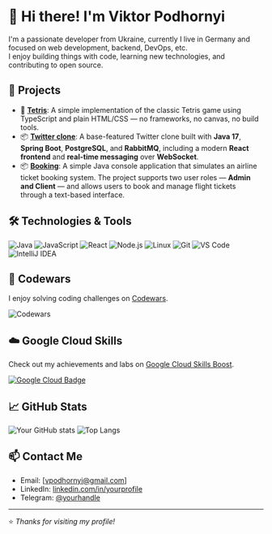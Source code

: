 # 👋 Hi there! I'm Viktor Podhornyi

I'm a passionate developer from Ukraine, currently I live in Germany and focused on web development, backend, DevOps, etc.  
I enjoy building things with code, learning new technologies, and contributing to open source.

## 🚀 Projects

- 🔧 [**Tetris**](https://github.com/vpodhornyi/TypescriptTetris): A simple implementation of the classic Tetris game using TypeScript and plain HTML/CSS — no frameworks, no canvas, no build tools.
- 📦 [**Twitter clone**](https://github.com/vpodhornyi/JavaTwitterClone): A base-featured Twitter clone built with **Java 17**, **Spring Boot**, **PostgreSQL**, and **RabbitMQ**, including a modern **React frontend** and **real-time messaging** over **WebSocket**.
- 📦 [**Booking**](https://github.com/vpodhornyi/JavaBasicStepBooking): A simple Java console application that simulates an airline ticket booking system. The project supports two user roles — **Admin and Client** — and allows users to book and manage flight tickets through a text-based interface.


## 🛠️ Technologies & Tools

![Java](https://img.shields.io/badge/-Java-333?style=flat-square&logo=java)
![JavaScript](https://img.shields.io/badge/-JavaScript-333?style=flat-square&logo=javascript)
![React](https://img.shields.io/badge/-React-333?style=flat-square&logo=react)
![Node.js](https://img.shields.io/badge/-Node.js-333?style=flat-square&logo=node.js)
![Linux](https://img.shields.io/badge/-Linux-333?style=flat-square&logo=linux)
![Git](https://img.shields.io/badge/-Git-333?style=flat-square&logo=git)
![VS Code](https://img.shields.io/badge/-VS_Code-333?style=flat-square&logo=visual-studio-code)
![IntelliJ IDEA](https://img.shields.io/badge/-IntelliJ_IDEA-333?style=flat-square&logo=intellij-idea)

## 🧠 Codewars

I enjoy solving coding challenges on [Codewars](https://www.codewars.com/users/vpodhornyi).

![Codewars](https://www.codewars.com/users/vpodhornyi/badges/large)

## ☁️ Google Cloud Skills

Check out my achievements and labs on [Google Cloud Skills Boost](https://www.cloudskillsboost.google/public_profiles/5e0af622-da4b-435c-ae55-662fc47a30de).

[![Google Cloud Badge](https://img.shields.io/badge/Google%20Cloud-Skills%20Profile-blue?logo=googlecloud&style=flat-square)](https://www.cloudskillsboost.google/public_profiles/5e0af622-da4b-435c-ae55-662fc47a30de)


## 📈 GitHub Stats

![Your GitHub stats](https://github-readme-stats.vercel.app/api?username=vpodhornyi&show_icons=true&theme=github_dark)
![Top Langs](https://github-readme-stats.vercel.app/api/top-langs/?username=vpodhornyi&layout=compact&theme=github_dark)

## 📫 Contact Me

- Email: [vpodhornyi@gmail.com]
- LinkedIn: [linkedin.com/in/yourprofile](https://linkedin.com/in/yourprofile)
- Telegram: [@yourhandle](https://t.me/yourhandle)

---

⭐️ _Thanks for visiting my profile!_

